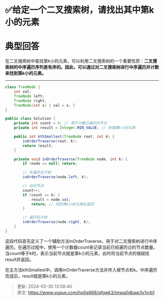 # ✅给定一个二叉搜索树，请找出其中第k小的元素

# 典型回答


在二叉搜索树中查找第k小的元素，可以利用二叉搜索树的一个重要性质：**二叉搜索树的中序遍历序列是有序的。因此，可以通过对二叉搜索树进行中序遍历并计数来找到第k小的元素。**

****

```java
class TreeNode {
    int val;
    TreeNode left;
    TreeNode right;
    TreeNode(int x) { val = x; }
}

public class Solution {
    private int count = 0; // 用于计数已遍历的节点
    private int result = Integer.MIN_VALUE; // 存储第k小的元素

    public int kthSmallest(TreeNode root, int k) {
        inOrderTraverse(root, k);
        return result;
    }

    private void inOrderTraverse(TreeNode node, int k) {
        if (node == null) return;

        // 先遍历左子树
        inOrderTraverse(node.left, k);

        // 访问节点
        count++;
        if (count == k) {
            result = node.val;
            return; // 找到第k小的元素后返回
        }

        // 遍历右子树
        inOrderTraverse(node.right, k);
    }
}

```



这段代码首先定义了一个辅助方法inOrderTraverse，用于对二叉搜索树进行中序遍历。在遍历过程中，使用一个计数器count来记录当前已经遍历过的节点数量。当count等于k时，表示当前节点就是第k小的元素，此时将当前节点的值赋给result并返回。



在主方法kthSmallest中，调用inOrderTraverse方法并传入根节点和k。中序遍历完成后，result就是第k小的元素。



> 更新: 2024-03-30 13:58:40  
> 原文: <https://www.yuque.com/hollis666/qfgwk3/imwa0dbaw3v1vrb1>